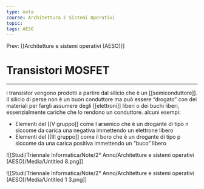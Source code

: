 ```yaml
---
type: nota
course: Architettura E Sistemi Operativi
topic: 
tags: AESO
---
```


Prev: [[Architetture e sistemi operativi (AESO)]]

# Transistori MOSFET
---

i transistor vengono prodotti a partire dal silicio che è un [[semiconduttore]]. Il silicio di perse non è un buon conduttore ma può essere “drogato” con dei materiali per fargli assumere degli [[elettroni]] liberi o dei buchi liberi, essenzialmente cariche che lo rendono un conduttore. alcuni esempi:

- Elementi del [[V gruppo]] come l arsenico che è un drogante di tipo n siccome da carica una negativa immettendo un elettrone libero
- Elementi del [[III gruppo]] come il boro che è un drogante di tipo p siccome da una carica positiva immettendo un “buco” libero

![[Studi/Triennale Informatica/Note/2° Anno/Architetture e sistemi operativi (AESO)/Media/Untitled 8.png]]

![[Studi/Triennale Informatica/Note/2° Anno/Architetture e sistemi operativi (AESO)/Media/Untitled 1 3.png]]

